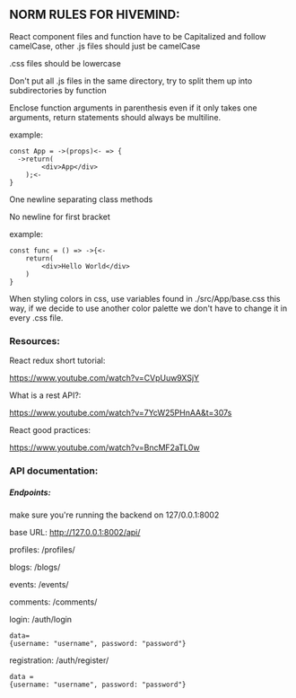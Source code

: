 <h2>NORM RULES FOR HIVEMIND:</h2>

React component files and function have to be Capitalized and follow camelCase, other .js files should just be camelCase

.css files should be lowercase

Don't put all .js files in the same directory, try to split 
them up into subdirectories by function

Enclose function arguments in parenthesis even  if it only takes
one arguments, return statements should always be
multiline.

example:

    const App = ->(props)<- => {
      ->return(
            <div>App</div>
        );<-
    }
    
One newline separating class methods

No newline for first bracket

example:

    const func = () => ->{<-
        return(
            <div>Hello World</div>
        )
    }



When styling colors in css, use variables found in ./src/App/base.css
this way, if we decide to use another color palette we don't have to change it in every
.css file.

<h3>Resources:</h3>

React redux short tutorial:

https://www.youtube.com/watch?v=CVpUuw9XSjY

What is a rest API?:

https://www.youtube.com/watch?v=7YcW25PHnAA&t=307s

React good practices:

https://www.youtube.com/watch?v=BncMF2aTL0w

<h3>API documentation:</h3>

<h5>Endpoints:</h5>

make sure you're running the backend on 127/0.0.1:8002

base URL: http://127.0.0.1:8002/api/

profiles: /profiles/

blogs: /blogs/

events: /events/

comments: /comments/

login: /auth/login

    data=
    {username: "username", password: "password"}

registration: /auth/register/

    data = 
    {username: "username", password: "password"}




